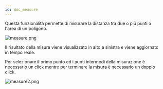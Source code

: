 ```yaml
---
id: doc_measure
---
```


Questa funzionalità permette di misurare la distanza tra due o più punti o l'area di un poligono.

![measure.png](assets/measure.png)


Il risultato della misura viene visualizzato in alto a sinistra e viene aggiornato in tempo reale.

Per selezionare il primo punto ed i punti intermedi della misurazione è necessario un click mentre per terminare la misura è necessario un doppio click.

![measure2.png](assets/measure2.png)